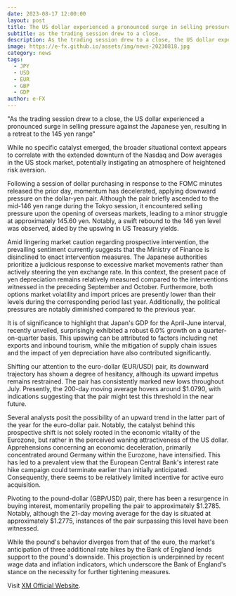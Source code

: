 ```yaml
---
date: 2023-08-17 12:00:00
layout: post
title: The US dollar experienced a pronounced surge in selling pressure against the Japanese yen
subtitle: as the trading session drew to a close.
description: As the trading session drew to a close, the US dollar experienced a pronounced surge in selling pressure against the Japanese yen.
image: https://e-fx.github.io/assets/img/news-20230818.jpg
category: news
tags:
  - JPY
  - USD
  - EUR
  - GBP
  - GDP
author: e-FX
---
```


"As the trading session drew to a close, the US dollar experienced a pronounced surge in selling pressure against the Japanese yen, resulting in a retreat to the 145 yen range"

While no specific catalyst emerged, the broader situational context appears to correlate with the extended downturn of the Nasdaq and Dow averages in the US stock market, potentially instigating an atmosphere of heightened risk aversion.

Following a session of dollar purchasing in response to the FOMC minutes released the prior day, momentum has decelerated, applying downward pressure on the dollar-yen pair. Although the pair briefly ascended to the mid-146 yen range during the Tokyo session, it encountered selling pressure upon the opening of overseas markets, leading to a minor struggle at approximately 145.60 yen. Notably, a swift rebound to the 146 yen level was observed, aided by the upswing in US Treasury yields.

Amid lingering market caution regarding prospective intervention, the prevailing sentiment currently suggests that the Ministry of Finance is disinclined to enact intervention measures. The Japanese authorities prioritize a judicious response to excessive market movements rather than actively steering the yen exchange rate. In this context, the present pace of yen depreciation remains relatively measured compared to the interventions witnessed in the preceding September and October. Furthermore, both options market volatility and import prices are presently lower than their levels during the corresponding period last year. Additionally, the political pressures are notably diminished compared to the previous year.

It is of significance to highlight that Japan's GDP for the April-June interval, recently unveiled, surprisingly exhibited a robust 6.0% growth on a quarter-on-quarter basis. This upswing can be attributed to factors including net exports and inbound tourism, while the mitigation of supply chain issues and the impact of yen depreciation have also contributed significantly.

Shifting our attention to the euro-dollar (EUR/USD) pair, its downward trajectory has shown a degree of hesitancy, although its upward impetus remains restrained. The pair has consistently marked new lows throughout July. Presently, the 200-day moving average hovers around $1.0790, with indications suggesting that the pair might test this threshold in the near future.

Several analysts posit the possibility of an upward trend in the latter part of the year for the euro-dollar pair. Notably, the catalyst behind this prospective shift is not solely rooted in the economic vitality of the Eurozone, but rather in the perceived waning attractiveness of the US dollar. Apprehensions concerning an economic deceleration, primarily concentrated around Germany within the Eurozone, have intensified. This has led to a prevalent view that the European Central Bank's interest rate hike campaign could terminate earlier than initially anticipated. Consequently, there seems to be relatively limited incentive for active euro acquisition.

Pivoting to the pound-dollar (GBP/USD) pair, there has been a resurgence in buying interest, momentarily propelling the pair to approximately $1.2785. Notably, although the 21-day moving average for the day is situated at approximately $1.2775, instances of the pair surpassing this level have been witnessed.

While the pound's behavior diverges from that of the euro, the market's anticipation of three additional rate hikes by the Bank of England lends support to the pound's downside. This projection is underpinned by recent wage data and inflation indicators, which underscore the Bank of England's stance on the necessity for further tightening measures.

Visit [XM Official Website](https://clicks.pipaffiliates.com/c?c=550036&l=en&p=0).